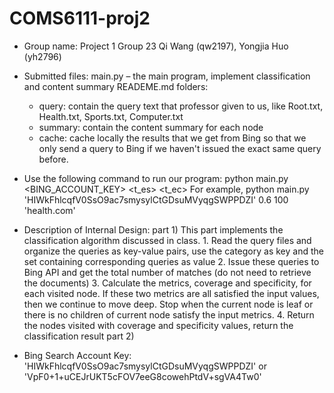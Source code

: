 # COMS6111-proj2

* Group name: Project 1 Group 23
  Qi Wang (qw2197), Yongjia Huo (yh2796)

* Submitted files:
  main.py – the main program, implement classification and content summary
  READEME.md
  folders:
  	- query: 	contain the query text that professor given to us, like Root.txt, Health.txt, Sports.txt, Computer.txt
  	- summary:  contain the content summary for each node
  	- cache: 	cache locally the results that we get from Bing so that we only send a query to Bing if we haven't issued the exact same query before.

* Use the following command to run our program:
  python main.py <BING_ACCOUNT_KEY> <t_es> <t_ec> <host>
  For example, 
      python main.py 'HIWkFhlcqfV0SsO9ac7smysylCtGDsuMVyqgSWPPDZI' 0.6 100 'health.com'

* Description of Internal Design:
	part 1)
		This part implements the classification algorithm discussed in class.
			1. Read the query files and organize the queries as key-value pairs, use the category as key and the set containing corresponding queries as value
			2. Issue these queries to Bing API and get the total number of matches (do not need to retrieve the documents)
			3. Calculate the metrics, coverage and specificity, for each visited node. If these two metrics are all satisfied the input values, then we continue to move deep. Stop when the current node is leaf or there is no children of current node satisfy the input metrics.
			4. Return the nodes visited with coverage and specificity values, return the classification result
	part 2)
	


* Bing Search Account Key: 'HIWkFhlcqfV0SsO9ac7smysylCtGDsuMVyqgSWPPDZI' or 'VpF0+1+uCEJrUKT5cFOV7eeG8cowehPtdV+sgVA4Tw0'


